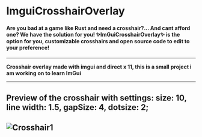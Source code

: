 # ImguiCrosshairOverlay

<h4>Are you bad at a game like Rust and need a crosshair?... And cant afford one? We have the solution for you! ✨ImGuiCrosshairOverlay✨ is the option for you, customizable crosshairs and open source code to edit to your preference!<h4>
  <hr>
  
Crosshair overlay made with imgui and direct x 11, this is a small project i am working on to learn ImGui 
<hr>
<h2>Preview of the crosshair with settings: size: 10, line width: 1.5, gapSize: 4, dotsize: 2;<h2>
<img src="https://i.imgur.com/Dc7ZcAT.png" alt="Crosshair1">
  <br>
<br>


